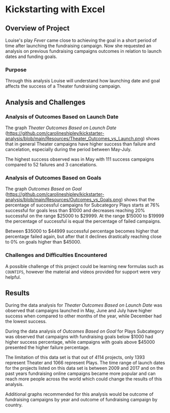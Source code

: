# Kickstarting with Excel

## Overview of Project

Louise's play *Fever* came close to achieving the goal in a short period of time after launching the fundraising campaign. Now she requested an analysis on previous fundraising campaigns outcomes in relation to launch dates and funding goals.

### Purpose

Through this analysis Louise will understand how launching date and goal affects the success of a Theater fundraising campaign.

## Analysis and Challenges

### Analysis of Outcomes Based on Launch Date

The graph *Theater Outcomes Based on Launch Date* (https://github.com/carolineshipley/kickstarter-analysis/blob/main/Resources/Theater_Outcomes_vs_Launch.png) shows that in general Theater campaigns have higher success than failure and cancelation, especially during the period between May-July. 

The highest success observed was in May with 111 success campaigns compared to 52 failures and 3 cancelations. 

### Analysis of Outcomes Based on Goals

The graph *Outcomes Based on Goal* (https://github.com/carolineshipley/kickstarter-analysis/blob/main/Resources/Outcomes_vs_Goals.png) shows that the percentage of successful campaigns for Subcategory Plays starts at 76% successful for goals less than $1000 and decreases reaching 20% successful on the range $25000 to $29999. At the range $15000 to $19999 the percentage of successful is equal the percentage of failed campaigns. 

Between $35000 to $44999 successful percentage becomes higher that percentage failed again, but after that it declines drastically reaching close to 0% on goals higher than $45000. 

### Challenges and Difficulties Encountered

A possible challenge of this project could be learning new formulas such as `COUNTIFS`, however the material and videos provided for support were very helpful.

## Results

During the data analysis for *Theater Outcomes Based on Launch Date* was observed that campaigns launched in May, June and July have higher success when compared to other months of the year, while December had the lowest success.

During the data analysis of *Outcomes Based on Goal* for Plays Subcategory was observed that campaigns with fundraising goals below $1000 had higher success percentage, while campaigns with goals above $45000 presented the higher failure percentage.

The limitation of this data set is that out of 4114 projects, only 1393 represent Theater and 1066 represent Plays. The time range of launch dates for the projects listed on this data set is between 2009 and 2017 and on the past years fundraising online campaigns became more popular and can reach more people across the world which could change the results of this analysis. 

Additional graphs recommended for this analysis would be outcome of fundraising campaigns by year and outcome of fundraising campaign by country.

